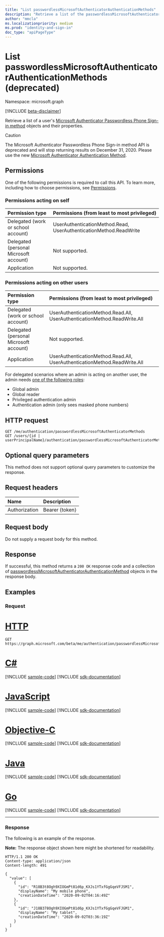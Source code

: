 ```yaml
---
title: "List passwordlessMicrosoftAuthenticatorAuthenticationMethods"
description: "Retrieve a list of the passwordlessMicrosoftAuthenticatorAuthenticationMethod objects and their properties."
author: "mmcla"
ms.localizationpriority: medium
ms.prod: "identity-and-sign-in"
doc_type: "apiPageType"
---
```


# List passwordlessMicrosoftAuthenticatorAuthenticationMethods (deprecated)
Namespace: microsoft.graph

[!INCLUDE [beta-disclaimer](../../includes/beta-disclaimer.md)]

Retrieve a list of a user's [Microsoft Authenticator Passwordless Phone Sign-in method](../resources/passwordlessmicrosoftauthenticatorauthenticationmethod.md) objects and their properties.

> [!CAUTION]
> The Microsoft Authenticator Passwordless Phone Sign-in method API is deprecated and will stop returning results on December 31, 2020. Please use the new [Microsoft Authenticator Authentication Method](../resources/microsoftAuthenticatorAuthenticationMethod.md).

## Permissions

One of the following permissions is required to call this API. To learn more, including how to choose permissions, see [Permissions](/graph/permissions-reference).

### Permissions acting on self

|Permission type      | Permissions (from least to most privileged)              |
|:---------------------------------------|:-------------------------|
| Delegated (work or school account)     | UserAuthenticationMethod.Read, UserAuthenticationMethod.ReadWrite |
| Delegated (personal Microsoft account) | Not supported. |
| Application                            | Not supported. |

### Permissions acting on other users

|Permission type      | Permissions (from least to most privileged)              |
|:---------------------------------------|:-------------------------|
| Delegated (work or school account)     | UserAuthenticationMethod.Read.All, UserAuthenticationMethod.ReadWrite.All |
| Delegated (personal Microsoft account) | Not supported. |
| Application                            | UserAuthenticationMethod.Read.All, UserAuthenticationMethod.ReadWrite.All |

For delegated scenarios where an admin is acting on another user, the admin needs [one of the following roles](/azure/active-directory/users-groups-roles/directory-assign-admin-roles#available-roles):
* Global admin
* Global reader
* Privileged authentication admin
* Authentication admin (only sees masked phone numbers)

## HTTP request

<!-- {
  "blockType": "ignored"
}
-->
``` http
GET /me/authentication/passwordlessMicrosoftAuthenticatorMethods
GET /users/{id | userPrincipalName}/authentication/passwordlessMicrosoftAuthenticatorMethods
```

## Optional query parameters
This method does not support optional query parameters to customize the response.

## Request headers
|Name|Description|
|:---|:---|
|Authorization|Bearer {token}|

## Request body
Do not supply a request body for this method.

## Response

If successful, this method returns a `200 OK` response code and a collection of [passwordlessMicrosoftAuthenticatorAuthenticationMethod](../resources/passwordlessmicrosoftauthenticatorauthenticationmethod.md) objects in the response body.

## Examples

### Request

# [HTTP](#tab/http)
<!-- {
  "blockType": "request",
  "name": "get_passwordlessmicrosoftauthenticatorauthenticationmethod_2"
}
-->
``` http
GET https://graph.microsoft.com/beta/me/authentication/passwordlessMicrosoftAuthenticatorMethods
```
# [C#](#tab/csharp)
[!INCLUDE [sample-code](../includes/snippets/csharp/get-passwordlessmicrosoftauthenticatorauthenticationmethod-2-csharp-snippets.md)]
[!INCLUDE [sdk-documentation](../includes/snippets/snippets-sdk-documentation-link.md)]

# [JavaScript](#tab/javascript)
[!INCLUDE [sample-code](../includes/snippets/javascript/get-passwordlessmicrosoftauthenticatorauthenticationmethod-2-javascript-snippets.md)]
[!INCLUDE [sdk-documentation](../includes/snippets/snippets-sdk-documentation-link.md)]

# [Objective-C](#tab/objc)
[!INCLUDE [sample-code](../includes/snippets/objc/get-passwordlessmicrosoftauthenticatorauthenticationmethod-2-objc-snippets.md)]
[!INCLUDE [sdk-documentation](../includes/snippets/snippets-sdk-documentation-link.md)]

# [Java](#tab/java)
[!INCLUDE [sample-code](../includes/snippets/java/get-passwordlessmicrosoftauthenticatorauthenticationmethod-2-java-snippets.md)]
[!INCLUDE [sdk-documentation](../includes/snippets/snippets-sdk-documentation-link.md)]

# [Go](#tab/go)
[!INCLUDE [sample-code](../includes/snippets/go/get-passwordlessmicrosoftauthenticatorauthenticationmethod-2-go-snippets.md)]
[!INCLUDE [sdk-documentation](../includes/snippets/snippets-sdk-documentation-link.md)]

---



### Response
The following is an example of the response.

**Note:** The response object shown here might be shortened for readability.
<!-- {
  "blockType": "response",
  "truncated": true,
  "@odata.type": "Collection(microsoft.graph.passwordlessMicrosoftAuthenticatorAuthenticationMethod)"
}
-->
``` http
HTTP/1.1 200 OK
Content-type: application/json
Content-length: 491

{
  "value": [
    {
      "id": "R18B3t8Ogh9XIOGmPt81d6p_KXJs1YTxfGgGqeVFJSM1",
      "displayName": "My mobile phone",
      "creationDateTime": "2020-09-02T04:16:49Z"
    },
    {
      "id": "J18B378Ogh9XIOGmPt81d6p_KXJs1YTxfGgGqeVFJGM1",
      "displayName": "My tablet",
      "creationDateTime": "2020-09-02T03:36:19Z"
    }
  ]
}
```


